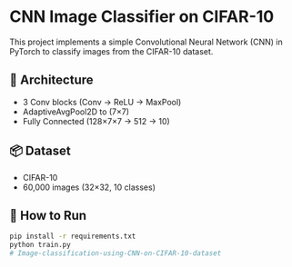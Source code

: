 # CNN Image Classifier on CIFAR-10

This project implements a simple Convolutional Neural Network (CNN) in PyTorch to classify images from the CIFAR-10 dataset.

## 🔧 Architecture

- 3 Conv blocks (Conv → ReLU → MaxPool)
- AdaptiveAvgPool2D to (7×7)
- Fully Connected (128×7×7 → 512 → 10)

## 📦 Dataset

- CIFAR-10
- 60,000 images (32×32, 10 classes)

## 🚀 How to Run

```bash
pip install -r requirements.txt
python train.py
# Image-classification-using-CNN-on-CIFAR-10-dataset
